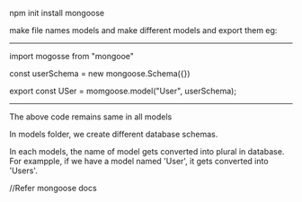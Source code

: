npm init
install mongoose

make file names models and make different models and export them
eg:

-----------------------------------------------------

import mogosse from "mongooe"

const userSchema = new mongoose.Schema({})

export const USer = momgoose.model("User", userSchema);

-----------------------------------------------------
The above code remains same in all models

In models folder, we create different database schemas.

In each models, the name of model gets converted into plural in database. For exampple, if we have a model named 'User', it gets converted into 'Users'.

//Refer mongoose docs
